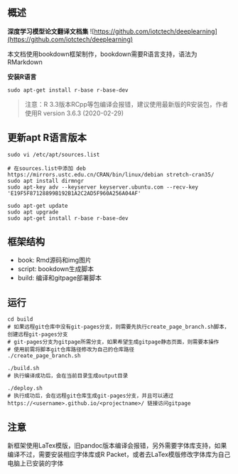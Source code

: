 ## 概述
**深度学习模型论文翻译文档集**
![https://github.com/iotctech/deeplearning](https://github.com/iotctech/deeplearning)

本文档使用bookdown框架制作，bookdown需要R语言支持，语法为RMarkdown

**安装R语言**
```
sudo apt-get install r-base r-base-dev
```
> 注意：R 3.3版本RCpp等包编译会报错，建议使用最新版的R安装包，作者使用R version 3.6.3 (2020-02-29)

## 更新apt R语言版本
```
sudo vi /etc/apt/sources.list

# 在sources.list中添加 deb https://mirrors.ustc.edu.cn/CRAN/bin/linux/debian stretch-cran35/
sudo apt install dirmngr
sudo apt-key adv --keyserver keyserver.ubuntu.com --recv-key 'E19F5F87128899B192B1A2C2AD5F960A256A04AF'

sudo apt-get update
sudo apt upgrade
sudo apt-get install r-base r-base-dev

```

## 框架结构
- book: Rmd源码和img图片
- script: bookdown生成脚本
- build: 编译和gitpage部署脚本

## 运行
```
cd build
# 如果远程git仓库中没有git-pages分支，则需要先执行create_page_branch.sh脚本，创建远程git-pages分支
# git-pages分支为gitpage所需分支，如果希望生成gitpage静态页面，则需要本操作
# 使用前需将脚本git仓库路径修改为自己的仓库路径
./create_page_branch.sh

./build.sh
# 执行编译成功后，会在当前目录生成output目录

./deploy.sh
# 执行成功后，会在远程git仓库生成git-pages分支，并且可以通过 https://<username>.github.io/<projectname>/ 链接访问gitpage
```

## 注意
新框架使用LaTex模版，旧pandoc版本编译会报错，另外需要字体库支持，如果编译不过，需要安装相应字体库或R Packet，或者去LaTex模版修改字体库为自己电脑上已安装的字体

